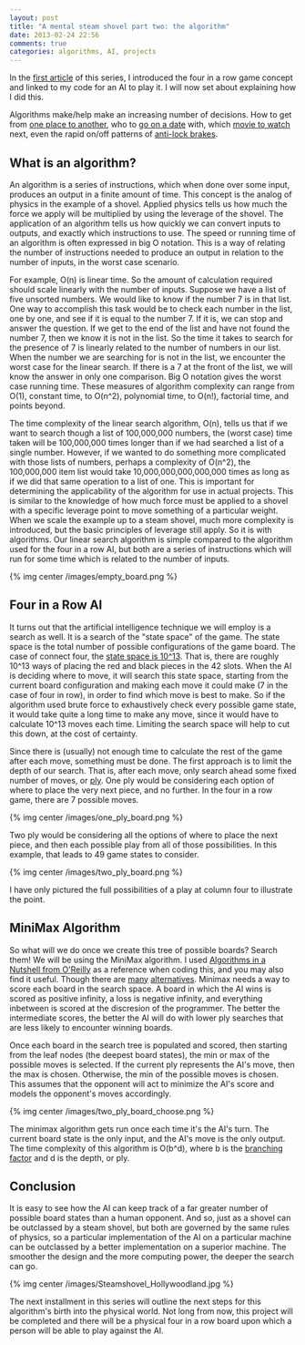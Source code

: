 ```yaml
---
layout: post
title: "A mental steam shovel part two: the algorithm"
date: 2013-02-24 22:56
comments: true
categories: algorithms, AI, projects
---
```


In the [first article][0] of this series, I introduced the four in a row game concept and linked to my code for an AI to play it. I will now set about explaining how I did this.

Algorithms make/help make an increasing number of decisions. How to get from [one place to another][8], who to [go on a date][9] with, which [movie to watch][10] next, even the rapid on/off patterns of [anti-lock brakes][7].

<!-- more -->

What is an algorithm?
-------
An algorithm is a series of instructions, which when done over some input, produces an output in a finite amount of time. This concept is the analog of physics in the example of a shovel. Applied physics tells us how much the force we apply  will be multiplied by using the leverage of the shovel. The application of an algorithm tells us how quickly we can convert inputs to outputs, and exactly which instructions to use. The speed or running time of an algorithm is often expressed in big O notation. This is a way of relating the number of instructions needed to produce an output in relation to the number of inputs, in the worst case scenario. 

For example, O(n) is linear time. So the amount of calculation required should scale linearly with the number of inputs. Suppose we have a list of five unsorted numbers. We would like to know if the number 7 is in that list. One way to accomplish this task would be to check each number in the list, one by one, and see if it is equal to the number 7. If it is, we can stop and answer the question. If we get to the end of the list and have not found the number 7, then we know it is not in the list. So the time it takes to search for the presence of 7 is linearly related to the number of numbers in our list. When the number we are searching for is not in the list, we encounter the worst case for the linear search. If there is a 7 at the front of the list, we will know the answer in only one comparison. Big O notation gives the worst case running time. These measures of algorithm complexity can range from O(1), constant time, to O(n^2), polynomial time, to O(n!), factorial time, and points beyond.

The time complexity of the linear search algorithm, O(n), tells us that if we want to search though a list of 100,000,000 numbers, the (worst case) time taken will be 100,000,000 times longer than if we had searched a list of a single number. However, if we wanted to do something more complicated with those lists of numbers, perhaps a complexity of O(n^2), the 100,000,000 item list would take 10,000,000,000,000,000 times as long as if we did that same operation to a list of one. This is important for determining the applicability of the algorithm for use in actual projects. This is similar to the knowledge of how much force must be applied to a shovel with a specific leverage point to move something of a particular weight. When we scale the example up to a steam shovel, much more complexity is introduced, but the basic principles of leverage still apply. So it is with algorithms. Our linear search algorithm is simple compared to the algorithm used for the four in a row AI, but both are a series of instructions which will run for some time which is related to the number of inputs.

{% img center /images/empty_board.png %}

Four in a Row AI
--------
It turns out that the artificial intelligence technique we will employ is a search as well. It is a search of the "state space" of the game. The state space is the total number of possible configurations of the game board. The case of connect four, the [state space is 10^13][1]. That is, there are roughly 10^13 ways of placing the red and black pieces in the 42 slots. When the AI is deciding where to move, it will search this state space, starting from the current board configuration and making each move it could make (7 in the case of four in row), in order to find which move is best to make. So if the algorithm used brute force to exhaustively check every possible game state, it would take quite a long time to make any move, since it would have to calculate 10^13 moves each time. Limiting the search space will help to cut this down, at the cost of certainty.

Since there is (usually) not enough time to calculate the rest of the game after each move, something must be done. The first approach is to limit the depth of our search. That is, after each move, only search ahead some fixed number of moves, or [ply][6]. One ply would be considering each option of where to place the very next piece, and no further. In the four in a row game, there are 7 possible moves.

{% img center /images/one_ply_board.png %}

Two ply would be considering all the options of where to place the next piece, and then each possible play from all of those possibilities. In this example, that leads to 49 game states to consider. 

{% img center /images/two_ply_board.png %}

I have only pictured the full possibilities of a play at column four to illustrate the point. 

MiniMax Algorithm
-----------
So what will we do once we create this tree of possible boards? Search them! We will be using the MiniMax algorithm. I used [Algorithms in a Nutshell from O'Reilly][2] as a reference when coding this, and you may also find it useful. Though there are [many][3] [alternatives][4]. Minimax needs a way to score each board in the search space. A board in which the AI wins is scored as positive infinity, a loss is negative infinity, and everything inbetween is scored at the discresion of the programmer. The better the intermediate scores, the better the AI will do with lower ply searches that are less likely to encounter winning boards.

Once each board in the search tree is populated and scored, then starting from the leaf nodes (the deepest board states), the min or max of the possible moves is selected. If the current ply represents the AI's move, then the max is chosen. Otherwise, the min of the possible moves is chosen. This assumes that the opponent will act to minimize the AI's score and models the opponent's moves accordingly.

{% img center /images/two_ply_board_choose.png %}

The minimax algorithm gets run once each time it's the AI's turn. The current board state is the only input, and the AI's move is the only output. The time complexity of this algorithm is O(b^d), where b is the [branching factor][5] and d is the depth, or ply. 

Conclusion
----------
It is easy to see how the AI can keep track of a far greater number of possible board states than a human opponent. And so, just as a shovel can be outclassed by a steam shovel, but both are governed by the same rules of physics, so a particular implementation of the AI on a particular machine can be outclassed by a better implementation on a superior machine. The smoother the design and the more computing power, the deeper the search can go. 

{% img center /images/Steamshovel_Hollywoodland.jpg %}

The next installment in this series will outline the next steps for this algorithm's birth into the physical world. Not long from now, this project will be completed and there will be a physical four in a row board upon which a person will be able to play against the AI.

[0]: http://archetyp.al/blog/2013/02/14/a-mental-steam-shovel/ "A Mental Steam Shovel"
[1]: http://en.wikipedia.org/wiki/Game_complexity "connect four state space complexity"
[2]: http://www.amazon.com/gp/product/059651624X/ref=as_li_ss_tl?ie=UTF8&camp=1789&creative=390957&creativeASIN=059651624X&linkCode=as2&tag=archetypal-20 "Algorithms in a nutshell"
[3]: http://en.wikipedia.org/wiki/Minimax "wikipedia MiniMax"
[4]: https://www.cs.tcd.ie/Glenn.Strong/3d5/minimax-notes.pdf "tic-tac-toe minimax"
[5]: http://en.wikipedia.org/wiki/Branching_factor "branching factor"
[6]: http://en.wikipedia.org/wiki/Ply_(game_theory) "ply"
[7]: http://www.docstoc.com/docs/47562161/Fuzzy-Logic-and-Anti-Lock-Braking-Systems "anti-lock brakes"
[8]: http://en.wikipedia.org/wiki/Shortest_path_problem "shortest path"
[9]: http://blog.ted.com/2013/02/13/a-look-at-okcupids-algorithm-getting-personal-with-ted-ed-for-valentines-day/ "okcupid algorithm"
[10]: http://en.wikipedia.org/wiki/Netflix_Prize "netflix"
